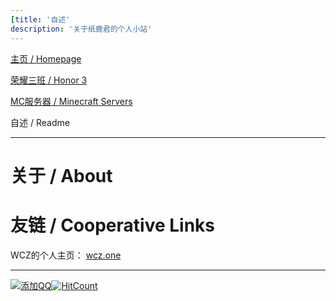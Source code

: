 ```yaml
---
[title: '自述'
description: '关于纸鹿君的个人小站'
---
```


[主页 / Homepage](index)

[荣耀三班 / Honor 3](honor3)

[MC服务器 / Minecraft Servers](mc)

自述 / Readme

------

# 关于 / About



# 友链 / Cooperative Links

WCZ的个人主页： [wcz.one](http://wcz.one)

------

[![添加QQ](https://img.shields.io/badge/添加QQ-2399052066-3af?style=flat-square&logo=tencent-qq)](http://wpa.qq.com/msgrd?v=3&uin=2399052066&site=qq&menu=yes)[![HitCount](http://hits.dwyl.io/L33Z22L11/Zhilufun.svg)](http://hits.dwyl.io/L33Z22L11/Zhilufun)

